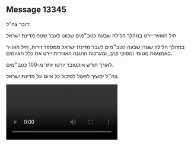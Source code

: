## Message 13345

דובר צה"ל:

חיל האוויר יירט במהלך הלילה שבעה כטב״מים שכוונו לעבר שטח מדינת ישראל

במהלך הלילה שוגרו שבעה כטב״מים לעבר מדינת ישראל ממספר זירות, חיל האוויר באמצעות מטוסי ומסוקי קרב, ומערכות ההגנה האווירית יירט את כלל האיומים.

לאורך חודש אוקטובר יורטו יותר מ-100 כטב״מים. 

צה״ל ימשיך לפעול לסיכול כל איום על מדינת ישראל.

![Video](https://data.iron-swords.co.il/2024/November/01/https://data.iron-swords.co.il/2024/November/01/13345/13345_media.mp4)
